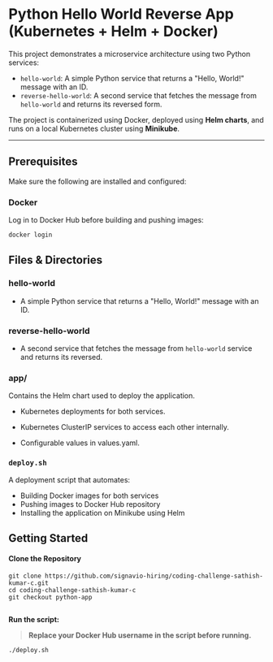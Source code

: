 #  Python Hello World Reverse App (Kubernetes + Helm + Docker)

This project demonstrates a microservice architecture using two Python services:

- `hello-world`: A simple Python service that returns a "Hello, World!" message with an ID.
- `reverse-hello-world`: A second service that fetches the message from `hello-world` and returns its reversed form.

The project is containerized using Docker, deployed using **Helm charts**, and runs on a local Kubernetes cluster using **Minikube**.

---

## Prerequisites

Make sure the following are installed and configured:

###  

### Docker

Log in to Docker Hub before building and pushing images:
```bash
docker login
```

## Files & Directories

### hello-world
- A simple Python service that returns a "Hello, World!" message with an ID.
### reverse-hello-world
- A second service that fetches the message from `hello-world` service and returns its reversed.

### app/
Contains the Helm chart used to deploy the application.

- Kubernetes deployments for both services.

- Kubernetes ClusterIP services to access each other internally.

- Configurable values in values.yaml.

### `deploy.sh`

A deployment script that automates:

- Building Docker images for both services  
- Pushing images to Docker Hub repository  
- Installing the application on Minikube using Helm  

## Getting Started

#### Clone the Repository

```
git clone https://github.com/signavio-hiring/coding-challenge-sathish-kumar-c.git
cd coding-challenge-sathish-kumar-c
git checkout python-app
```

```

```

**Run the script:**

>  **Replace your Docker Hub username in the script before running.**

```bash
./deploy.sh
```

